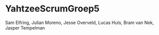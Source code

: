 # YahtzeeScrumGroep5
Sam Elfring, Julian Moreno, Jesse Overveld, Lucas Huls, Bram van Nek, Jasper Tempelman
